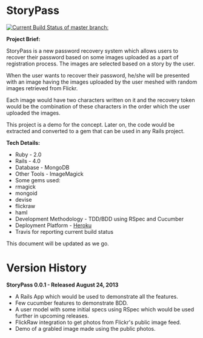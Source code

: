 # StoryPass

[![Current Build Status of master branch: ](https://travis-ci.org/mhaseebkhan/story-pass-demo.png)](https://travis-ci.org/mhaseebkhan/story-pass-demo)

**Project Brief:**

StoryPass is a new password recovery system which allows users to recover their password based on some images uploaded as a part of registration process. The images are selected based on a story by the user.

When the user wants to recover their password, he/she will be presented with an image having the images uploaded by the user meshed with random images retrieved from Flickr.

Each image would have two characters written on it and the recovery token would be the combination of these characters in the order which the user uploaded the images.

This project is a demo for the concept. Later on, the code would be extracted and converted to a gem that can be used in any Rails project.

**Tech Details:**

* Ruby - 2.0
* Rails - 4.0
* Database - MongoDB
* Other Tools - ImageMagick
* Some gems used:
 * rmagick
 * mongoid
 * devise
 * flickraw
 * haml
* Development Methodology - TDD/BDD using RSpec and Cucumber
* Deployment Platform - [Heroku](http://story-pass-demo.herokuapp.com/)
* Travis for reporting current build status

This document will be updated as we go.

# Version History

**StoryPass 0.0.1 - Released August 24, 2013**

* A Rails App which would be used to demonstrate all the features.
* Few cucumber features to demonstrate BDD.
* A user model with some initial specs using RSpec which would be used further in upcoming releases.
* FlickRaw integration to get photos from Flickr's public image feed.
* Demo of a grabled image made using the public photos.